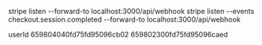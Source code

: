 stripe listen --forward-to localhost:3000/api/webhook
stripe listen --events checkout.session.completed --forward-to localhost:3000/api/webhook

userId
659804040fd75fd95096cb02
659802300fd75fd95096caed
